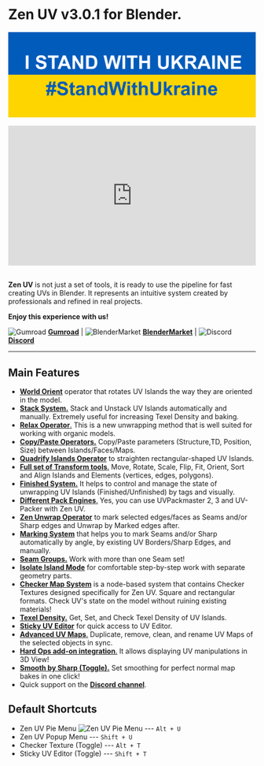 # Zen UV v3.0.1 for Blender.
<!-- [![Zen UV Introduction](img/cover--eng.png)](https://www.youtube.com/watch?v=ook2eFfH724) -->
![stand_with_Ukraine](img/I_stand_with_Ukraine_banner.svg)
<div style="position: relative; width: 100%; height: 0; padding-bottom: 56.25%;">
<iframe src="https://www.youtube.com/embed/C6CABQyTIK8" style="position: absolute; top: 0; left: 0; width: 100%; height: 100%;" allowfullscreen="" seamless="" frameborder="0"></iframe>
</div>
<br>

**Zen UV** is not just a set of tools, it is ready to use the pipeline for fast creating UVs in Blender. It represents an intuitive system created by professionals and refined in real projects.

**Enjoy this experience with us!**

![Gumroad](img/icons/services/gumroad-16.png) [**Gumroad**](https://gumroad.com/l/ZenUV) | ![BlenderMarket](img/icons/services/blendermarket-16.png) [**BlenderMarket**](https://www.blendermarket.com/products/zen-uv) | ![Discord](img/icons/services/discord-16.png) [**Discord**](https://discord.gg/wGpFeME)

<!-- blank line -->
----
<!-- blank line -->
## Main Features

-   [**World Orient**](https://zen-masters.github.io/Zen-UV/transform/#world-orient) operator that rotates UV Islands the way they are oriented in the model.
-   [**Stack System.**](https://zen-masters.github.io/Zen-UV/stack/) Stack and Unstack UV Islands automatically and manually. Extremely useful for increasing Texel Density and baking.
-   [**Relax Operator**.](https://zen-masters.github.io/Zen-UV/transform/#relax) This is a new unwrapping method that is well suited for working with organic models.
-   [**Copy/Paste Operators.**](https://zen-masters.github.io/Zen-UV/stack/#copy-paste-system) Copy/Paste parameters (Structure,TD, Position, Size) between Islands/Faces/Maps.
-   [**Quadrify Islands Operator**](https://zen-masters.github.io/Zen-UV/transform/#quadrify-islands) to straighten rectangular-shaped UV Islands. 
-   [**Full set of Transform tools**.](https://zen-masters.github.io/Zen-UV/transform/) Move, Rotate, Scale, Flip, Fit, Orient, Sort and Align Islands and Elements (vertices, edges, polygons).
-   [**Finished System.**](https://zen-masters.github.io/Zen-UV/unwrap/#finishing-system) It helps to control and manage the state of unwrapping UV Islands (Finished/Unfinished) by tags and visually.
-   [**Different Pack Engines**.](https://zen-masters.github.io/Zen-UV/operators/#pack-engine) Yes, you can use UVPackmaster 2, 3 and UV-Packer with Zen UV.
-   [**Zen Unwrap Operator**](https://zen-masters.github.io/Zen-UV/unwrap/#zen-unwrap) to mark selected edges/faces as Seams and/or Sharp edges and Unwrap by Marked edges after.
-   [**Marking System**](https://zen-masters.github.io/Zen-UV/unwrap/#mark-system) that helps you to mark Seams and/or Sharp automatically by angle, by existing UV Borders/Sharp Edges, and manually.
-   [**Seam Groups.**](https://zen-masters.github.io/Zen-UV/seam_groups/) Work with more than one Seam set!
-   [**Isolate Island Mode**](https://zen-masters.github.io/Zen-UV/select/#isolate-islands-toggle) for comfortable step-by-step work with separate geometry parts.
-   [**Checker Map System**](https://zen-masters.github.io/Zen-UV/checker/) is a node-based system that contains Checker Textures designed specifically for Zen UV. Square and rectangular formats. Check UV's state on the model without ruining existing materials!
-   [**Texel Density.**](https://zen-masters.github.io/Zen-UV/texel_density/) Get, Set, and Check Texel Density of UV Islands.
-   [**Sticky UV Editor**](https://zen-masters.github.io/Zen-UV/sticky_uv_editor/) for quick access to UV Editor.
-   [**Advanced UV Maps**.](https://zen-masters.github.io/Zen-UV/adv_uv-maps/) Duplicate, remove, clean, and rename UV Maps of the selected objects in sync.  
-   [**Hard Ops add-on integration**.](https://zen-masters.github.io/Zen-UV/preferences/#display-subpanel) It allows displaying UV manipulations in 3D View!
-   [**Smooth by Sharp (Toggle).**](https://zen-masters.github.io/Zen-UV/unwrap/#smooth-by-sharp-toggle) Set smoothing for perfect normal map bakes in one click!
- Quick support on the [**Discord channel**](https://discord.gg/wGpFeME).

## Default Shortcuts
- Zen UV Pie Menu ![Zen UV Pie Menu](img/icons/zen-uv@2x.png) --- `Alt + U`
- Zen UV Popup Menu --- `Shift + U`
- Checker Texture (Toggle) --- `Alt + T`
- Sticky UV Editor (Toggle) --- `Shift + T`